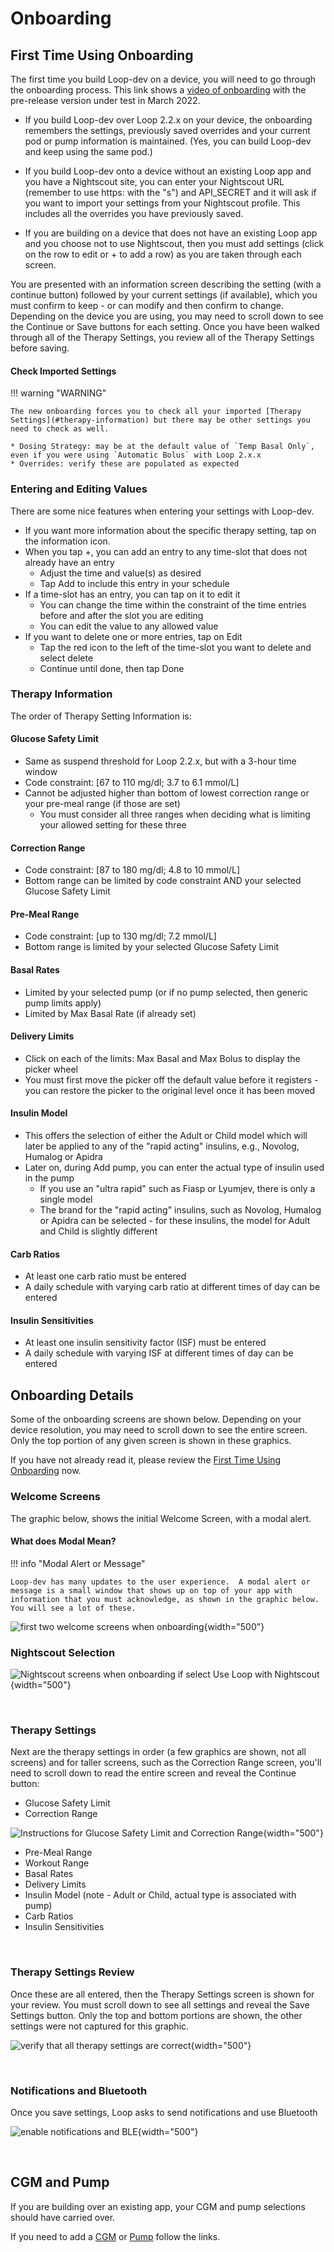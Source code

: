 # Onboarding

## First Time Using Onboarding

The first time you build Loop-dev on a device, you will need to go through the onboarding process. This link shows a [video of onboarding](https://drive.google.com/file/d/1NkS-YGREFn1UBmBbOjsD2Yy0ZUyEYM1l/view?usp=sharing) with the pre-release version under test in March 2022.

* If you build Loop-dev over Loop 2.2.x on your device, the onboarding remembers the settings, previously saved overrides and your current pod or pump information is maintained. (Yes, you can build Loop-dev and keep using the same pod.)

* If you build Loop-dev onto a device without an existing Loop app and you have a Nightscout site, you can enter your Nightscout URL (remember to use https: with the "s") and API_SECRET and it will ask if you want to import your settings from your Nightscout profile. This includes all the overrides you have previously saved.

* If you are building on a device that does not have an existing Loop app and you choose not to use Nightscout, then you must add settings (click on the row to edit or + to add a row) as you are taken through each screen.

You are presented with an information screen describing the setting (with a continue button) followed by your current settings (if available), which you must confirm to keep - or can modify and then confirm to change. Depending on the device you are using, you may need to scroll down to see the Continue or Save buttons for each setting. Once you have been walked through all of the Therapy Settings, you review all of the Therapy Settings before saving.


#### Check Imported Settings

!!! warning "WARNING"

    The new onboarding forces you to check all your imported [Therapy Settings](#therapy-information) but there may be other settings you need to check as well.

    * Dosing Strategy: may be at the default value of `Temp Basal Only`, even if you were using `Automatic Bolus` with Loop 2.x.x
    * Overrides: verify these are populated as expected

### Entering and Editing Values

There are some nice features when entering your settings with Loop-dev.

* If you want more information about the specific therapy setting, tap on the information icon.
* When you tap +, you can add an entry to any time-slot that does not already have an entry
    - Adjust the time and value(s) as desired
    - Tap Add to include this entry in your schedule
* If a time-slot has an entry, you can tap on it to edit it
    - You can change the time within the constraint of the time entries before and after the slot you are editing
    - You can edit the value to any allowed value
* If you want to delete one or more entries, tap on Edit
    - Tap the red icon to the left of the time-slot you want to delete and select delete
    - Continue until done, then tap Done


### Therapy Information

The order of Therapy Setting Information is:

#### Glucose Safety Limit
* Same as suspend threshold for Loop 2.2.x, but with a 3-hour time window
* Code constraint: [67 to 110 mg/dl; 3.7 to 6.1 mmol/L]
* Cannot be adjusted higher than bottom of lowest correction range or your pre-meal range (if those are set)
    * You must consider all three ranges when deciding what is limiting your allowed setting for these three

#### Correction Range
* Code constraint: [87 to 180 mg/dl; 4.8 to 10 mmol/L]
* Bottom range can be limited by code constraint AND your selected Glucose Safety Limit

#### Pre-Meal Range
* Code constraint: [up to 130 mg/dl; 7.2 mmol/L]
* Bottom range is limited by your selected Glucose Safety Limit

#### Basal Rates
* Limited by your selected pump (or if no pump selected, then generic pump limits apply)
* Limited by Max Basal Rate (if already set)

#### Delivery Limits
* Click on each of the limits: Max Basal and Max Bolus to display the picker wheel
* You must first move the picker off the default value before it registers - you can restore the picker to the original level once it has been moved

#### Insulin Model
* This offers the selection of either the Adult or Child model which will later be applied to any of the "rapid acting" insulins, e.g., Novolog, Humalog or Apidra
* Later on, during Add pump, you can enter the actual type of insulin used in the pump
    * If you use an "ultra rapid" such as Fiasp or Lyumjev, there is only a single model
    * The brand for the "rapid acting" insulins, such as Novolog, Humalog or Apidra can be selected - for these insulins, the model for Adult and Child is slightly different

#### Carb Ratios
* At least one carb ratio must be entered
* A daily schedule with varying carb ratio at different times of day can be entered

#### Insulin Sensitivities
* At least one insulin sensitivity factor (ISF) must be entered
* A daily schedule with varying ISF at different times of day can be entered



## Onboarding Details

Some of the onboarding screens are shown below. Depending on your device resolution, you may need to scroll down to see the entire screen. Only the top portion of any given screen is shown in these graphics.

If you have not already read it, please review the [First Time Using Onboarding](#first-time-using-onboarding) now.


### Welcome Screens

The graphic below, shows the initial Welcome Screen, with a modal alert.


#### What does Modal Mean?

!!! info "Modal Alert or Message"

    Loop-dev has many updates to the user experience.  A modal alert or message is a small window that shows up on top of your app with information that you must acknowledge, as shown in the graphic below.  You will see a lot of these.


![first two welcome screens when onboarding](img/welcome-menus-x2.svg){width="500"}



### Nightscout Selection

![Nightscout screens when onboarding if select Use Loop with Nightscout](img/nightscout-menus-x2.svg){width="500"}

&nbsp;

### Therapy Settings

Next are the therapy settings in order (a few graphics are shown, not all screens) and for taller screens, such as the Correction Range screen, you'll need to scroll down to read the entire screen and reveal the Continue button:

* Glucose Safety Limit
* Correction Range

![Instructions for Glucose Safety Limit and Correction Range](img/onboard-safety-target-range-x2.svg){width="500"}

* Pre-Meal Range
* Workout Range
* Basal Rates
* Delivery Limits
* Insulin Model (note - Adult or Child, actual type is associated with pump)
* Carb Ratios
* Insulin Sensitivities

&nbsp;

### Therapy Settings Review

Once these are all entered, then the Therapy Settings screen is shown for your review. You must scroll down to see all settings and reveal the Save Settings button.  Only the top and bottom portions are shown, the other settings were not captured for this graphic.

![verify that all therapy settings are correct](img/therapy-setting-review-x2.svg){width="500"}


&nbsp;

### Notifications and Bluetooth

Once you save settings, Loop asks to send notifications and use Bluetooth

![enable notifications and BLE](img/notify-ble-x2.svg){width="500"}

&nbsp;

## CGM and Pump

If you are building over an existing app, your CGM and pump selections should have carried over.

If you need to add a [CGM](loop-3-cgm.md) or [Pump](loop-3-pump.md) follow the links.

